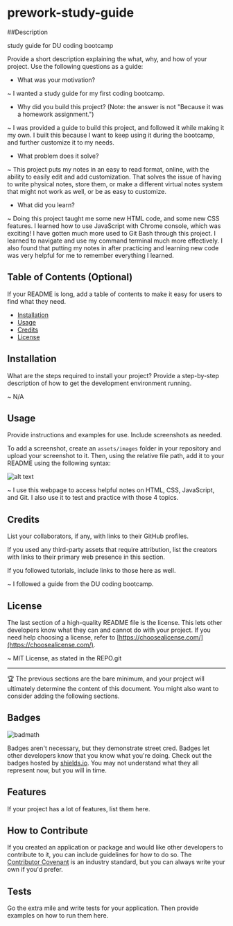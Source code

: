 # prework-study-guide

##Description

study guide for DU coding bootcamp

Provide a short description explaining the what, why, and how of your project. Use the following questions as a guide:

- What was your motivation?

~
I wanted a study guide for my first coding bootcamp.

- Why did you build this project? (Note: the answer is not "Because it was a homework assignment.")

~
I was provided a guide to build this project, and followed it while making it my own. I built this because I want to keep using it during the bootcamp, and further customize it to my needs.

- What problem does it solve?

~
This project puts my notes in an easy to read format, online, with the ability to easily edit and add customization. That solves the issue of having to write physical notes, store them, or make a different virtual notes system that might not work as well, or be as easy to customize.

- What did you learn?

~
Doing this project taught me some new HTML code, and some new CSS features. I learned how to use JavaScript with Chrome console, which was exciting! I have gotten much more used to Git Bash through this project. I learned to navigate and use my command terminal much more effectively. I also found that putting my notes in after practicing and learning new code was very helpful for me to remember everything I learned.

## Table of Contents (Optional)

If your README is long, add a table of contents to make it easy for users to find what they need.

- [Installation](#installation)
- [Usage](#usage)
- [Credits](#credits)
- [License](#license)

## Installation

What are the steps required to install your project? Provide a step-by-step description of how to get the development environment running.

~
N/A

## Usage

Provide instructions and examples for use. Include screenshots as needed.

To add a screenshot, create an `assets/images` folder in your repository and upload your screenshot to it. Then, using the relative file path, add it to your README using the following syntax:

![alt text](assets/images/screenshot.png)

~
I use this webpage to access helpful notes on HTML, CSS, JavaScript, and Git. I also use it to test and practice with those 4 topics.

## Credits

List your collaborators, if any, with links to their GitHub profiles.

If you used any third-party assets that require attribution, list the creators with links to their primary web presence in this section.

If you followed tutorials, include links to those here as well.

~
I followed a guide from the DU coding bootcamp.

## License

The last section of a high-quality README file is the license. This lets other developers know what they can and cannot do with your project. If you need help choosing a license, refer to [https://choosealicense.com/](https://choosealicense.com/).

~
MIT License, as stated in the REPO.git

---

🏆 The previous sections are the bare minimum, and your project will ultimately determine the content of this document. You might also want to consider adding the following sections.

## Badges

![badmath](https://img.shields.io/github/languages/top/nielsenjared/badmath)

Badges aren't necessary, but they demonstrate street cred. Badges let other developers know that you know what you're doing. Check out the badges hosted by [shields.io](https://shields.io/). You may not understand what they all represent now, but you will in time.

## Features

If your project has a lot of features, list them here.

## How to Contribute

If you created an application or package and would like other developers to contribute to it, you can include guidelines for how to do so. The [Contributor Covenant](https://www.contributor-covenant.org/) is an industry standard, but you can always write your own if you'd prefer.

## Tests

Go the extra mile and write tests for your application. Then provide examples on how to run them here.
